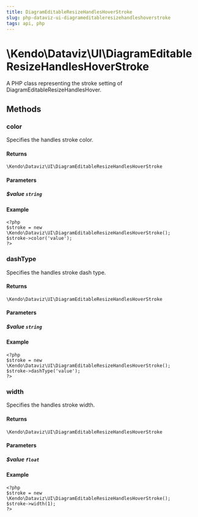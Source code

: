 ```yaml
---
title: DiagramEditableResizeHandlesHoverStroke
slug: php-dataviz-ui-diagrameditableresizehandleshoverstroke
tags: api, php
---
```


# \Kendo\Dataviz\UI\DiagramEditableResizeHandlesHoverStroke

A PHP class representing the stroke setting of DiagramEditableResizeHandlesHover.


## Methods

### color
Specifies the handles stroke color.

#### Returns
`\Kendo\Dataviz\UI\DiagramEditableResizeHandlesHoverStroke`

#### Parameters

##### $value `string`



#### Example 
    <?php
    $stroke = new \Kendo\Dataviz\UI\DiagramEditableResizeHandlesHoverStroke();
    $stroke->color('value');
    ?>

### dashType
Specifies the handles stroke dash type.

#### Returns
`\Kendo\Dataviz\UI\DiagramEditableResizeHandlesHoverStroke`

#### Parameters

##### $value `string`



#### Example 
    <?php
    $stroke = new \Kendo\Dataviz\UI\DiagramEditableResizeHandlesHoverStroke();
    $stroke->dashType('value');
    ?>

### width
Specifies the handles stroke width.

#### Returns
`\Kendo\Dataviz\UI\DiagramEditableResizeHandlesHoverStroke`

#### Parameters

##### $value `float`



#### Example 
    <?php
    $stroke = new \Kendo\Dataviz\UI\DiagramEditableResizeHandlesHoverStroke();
    $stroke->width(1);
    ?>

